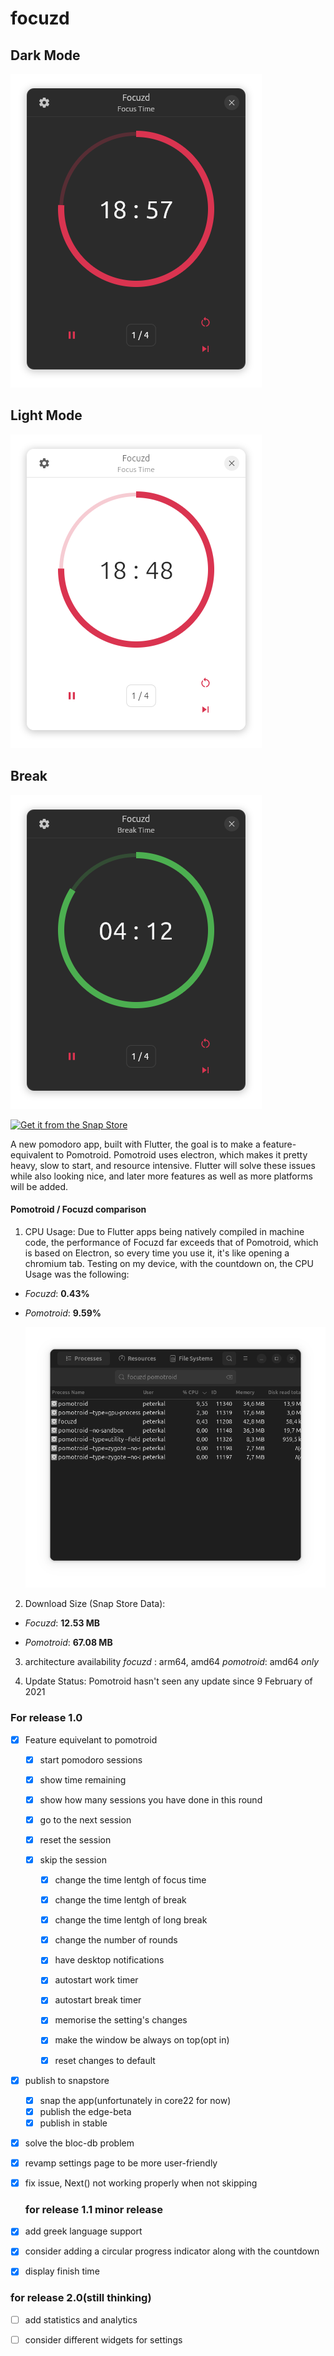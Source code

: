 # focuzd

## Dark Mode

![main page](screenshots/focuzd_dark.png)

## Light Mode

<img title="" src="screenshots/focuzd_light.png" alt="main page" data-align="inline">

## Break

![](screenshots/focuzd_dark_break.png)

[![Get it from the Snap Store](https://snapcraft.io/static/images/badges/en/snap-store-black.svg)](https://snapcraft.io/focuzd)

A new pomodoro app, built with Flutter, the goal is to make a feature-equivalent to Pomotroid. Pomotroid uses electron, which makes it pretty heavy, slow to start, and resource intensive. Flutter will solve these issues while also looking nice, and later more features as well as more platforms will be added. 

#### Pomotroid / Focuzd comparison

1) CPU Usage:
   Due to Flutter apps being natively compiled in machine code, the performance of Focuzd 
   far exceeds that of Pomotroid, which is based on Electron, so every time you use it, 
   it's like opening a chromium tab.
   Testing on my device, with the countdown on, the CPU Usage was the following:
- _Focuzd_: **0.43%**

- _Pomotroid_: **9.59%**
  
  ![Comparison on System Monitor](screenshots/comparison.png)
2) Download Size (Snap Store Data):
- _Focuzd_: **12.53 MB**

- _Pomotroid_: **67.08 MB**
3) architecture availability
   _focuzd_ : arm64, amd64
   _pomotroid_: amd64 _only_

4) Update Status: 
   Pomotroid hasn't seen any update since 9 February of 2021  

### For release 1.0

- [x] Feature equivelant to pomotroid
  
  - [x] start pomodoro sessions
  
  - [x] show time remaining 
  
  - [x] show how many sessions you have done in this round 
  
  - [x] go to the next session
  
  - [x] reset the session 
  
  - [x] skip the session
    
    - [x] change the time lentgh of focus time 
    
    - [x] change the time lentgh of break 
    
    - [x] change the time lentgh of long break
    
    - [x] change the number of rounds
    
    - [x] have desktop notifications
    
    - [x] autostart work timer 
    
    - [x] autostart break timer 
    
    - [x] memorise the setting's changes
    
    - [x] make the window be always on top(opt in) 
    
    - [x] reset changes to default

- [x] publish to snapstore
  
  - [x] snap the app(unfortunately in core22 for now)
  - [x] publish the edge-beta
  - [x] publish in stable                                                                       

- [x] solve the bloc-db problem

- [x] revamp settings page to be more user-friendly 

- [x] fix issue, Next() not working properly when not skipping
  
  ### for release 1.1 minor release
    
- [x] add greek language support
  
- [x] consider adding a circular progress indicator along with the countdown
 
- [x] display finish time

### for release 2.0(still thinking)

- [ ] add statistics and analytics

- [ ] consider different widgets for settings
